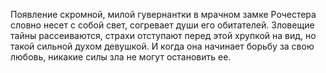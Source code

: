 <!--2017-01-02 10:13:46-->
Появление скромной, милой гувернантки в мрачном замке Рочестера словно несет с собой свет, согревает души его обитателей. Зловещие тайны рассеиваются, страхи отступают перед этой хрупкой на вид, но такой сильной духом девушкой. И когда она начинает борьбу за свою любовь, никакие силы зла не могут остановить ее.